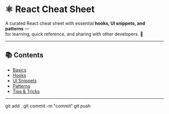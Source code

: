 # ⚛️ React Cheat Sheet

A curated React cheat sheet with essential **hooks, UI snippets, and patterns** —  
for learning, quick reference, and sharing with other developers. 🚀

---

## 📚 Contents
- [Basics](./basics.md)
- [Hooks](./hooks.md)
- [UI Snippets](./ui-snippets.md)
- [Patterns](./patterns.md)
- [Tips & Tricks](./tips.md)

---
git add .
git commit -m "commit“
git push

